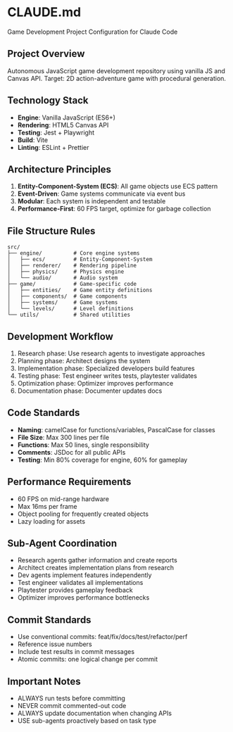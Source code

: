 # CLAUDE.md
Game Development Project Configuration for Claude Code

## Project Overview
Autonomous JavaScript game development repository using vanilla JS and Canvas API.
Target: 2D action-adventure game with procedural generation.

## Technology Stack
- **Engine**: Vanilla JavaScript (ES6+)
- **Rendering**: HTML5 Canvas API
- **Testing**: Jest + Playwright
- **Build**: Vite
- **Linting**: ESLint + Prettier

## Architecture Principles
1. **Entity-Component-System (ECS)**: All game objects use ECS pattern
2. **Event-Driven**: Game systems communicate via event bus
3. **Modular**: Each system is independent and testable
4. **Performance-First**: 60 FPS target, optimize for garbage collection

## File Structure Rules
````
src/
├── engine/          # Core engine systems
│   ├── ecs/         # Entity-Component-System
│   ├── renderer/    # Rendering pipeline
│   ├── physics/     # Physics engine
│   └── audio/       # Audio system
├── game/            # Game-specific code
│   ├── entities/    # Game entity definitions
│   ├── components/  # Game components
│   ├── systems/     # Game systems
│   └── levels/      # Level definitions
└── utils/           # Shared utilities
````

## Development Workflow
1. Research phase: Use research agents to investigate approaches
2. Planning phase: Architect designs the system
3. Implementation phase: Specialized developers build features
4. Testing phase: Test engineer writes tests, playtester validates
5. Optimization phase: Optimizer improves performance
6. Documentation phase: Documenter updates docs

## Code Standards
- **Naming**: camelCase for functions/variables, PascalCase for classes
- **File Size**: Max 300 lines per file
- **Functions**: Max 50 lines, single responsibility
- **Comments**: JSDoc for all public APIs
- **Testing**: Min 80% coverage for engine, 60% for gameplay

## Performance Requirements
- 60 FPS on mid-range hardware
- Max 16ms per frame
- Object pooling for frequently created objects
- Lazy loading for assets

## Sub-Agent Coordination
- Research agents gather information and create reports
- Architect creates implementation plans from research
- Dev agents implement features independently
- Test engineer validates all implementations
- Playtester provides gameplay feedback
- Optimizer improves performance bottlenecks

## Commit Standards
- Use conventional commits: feat/fix/docs/test/refactor/perf
- Reference issue numbers
- Include test results in commit messages
- Atomic commits: one logical change per commit

## Important Notes
- ALWAYS run tests before committing
- NEVER commit commented-out code
- ALWAYS update documentation when changing APIs
- USE sub-agents proactively based on task type